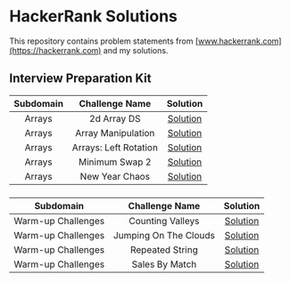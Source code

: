 # HackerRank Solutions

This repository contains problem statements from [www.hackerrank.com](https://hackerrank.com) and my solutions.

## Interview Preparation Kit

| Subdomain |    Challenge Name     |                                                                Solution                                                                |
| :-------: | :-------------------: | :------------------------------------------------------------------------------------------------------------------------------------: |
|  Arrays   |      2d Array DS      |     [Solution](https://github.com/ByteBanana/HackerRankSolutions/blob/main/Interview%20Prepare%20Kit/Arrays/2dArray-DS/Solution.java)      |
|  Arrays   |  Array Manipulation   |  [Solution](https://github.com/ByteBanana/HackerRankSolutions/blob/main/Interview%20Prepare%20Kit/Arrays/ArrayManipulation/Solution.java)  |
|  Arrays   | Arrays: Left Rotation | [Solution](https://github.com/ByteBanana/HackerRankSolutions/blob/main/Interview%20Prepare%20Kit/Arrays/Arrays-LeftRotation/Solution.java) |
|  Arrays   |    Minimum Swap 2     |    [Solution](https://github.com/ByteBanana/HackerRankSolutions/blob/main/Interview%20Prepare%20Kit/Arrays/MinimumSwap2/Solution.java)     |
|  Arrays   |    New Year Chaos     |    [Solution](https://github.com/ByteBanana/HackerRankSolutions/blob/main/Interview%20Prepare%20Kit/Arrays/NewYearChaos/Solution.java)     |

### 

| Subdomain |    Challenge Name     |                                                                      Solution                                                                       |
| :-------: | :-------------------: | :-------------------------------------------------------------------------------------------------------------------------------------------------: |
|  Warm-up Challenges   |   Counting Valleys    |  [Solution](https://github.com/ByteBanana/HackerRankSolutions/blob/main/Interview%20Prepare%20Kit/Warm-up%20Challenges/CountingValleys/Solution.java)   |
|  Warm-up Challenges   | Jumping On The Clouds | [Solution](https://github.com/ByteBanana/HackerRankSolutions/blob/main/Interview%20Prepare%20Kit/Warm-up%20Challenges/JumpingOnTheClouds/Solution.java) |
|  Warm-up Challenges   |    Repeated String    |   [Solution](https://github.com/ByteBanana/HackerRankSolutions/blob/main/Interview%20Prepare%20Kit/Warm-up%20Challenges/RepeatedString/Solution.java)   |
|  Warm-up Challenges   |    Sales By Match     |    [Solution](https://github.com/ByteBanana/HackerRankSolutions/blob/main/Interview%20Prepare%20Kit/Warm-up%20Challenges/SalesByMatch/Solution.java)    |
